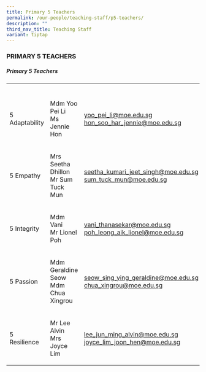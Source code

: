 ```yaml
---
title: Primary 5 Teachers
permalink: /our-people/teaching-staff/p5-teachers/
description: ""
third_nav_title: Teaching Staff
variant: tiptap
---
```

<h3>PRIMARY 5 TEACHERS</h3><h5>Primary 5 Teachers</h5><table><tbody><tr><th rowspan="1" colspan="1"><p></p></th><th rowspan="1" colspan="1"><p></p></th><th rowspan="1" colspan="1"><p></p></th></tr><tr><td rowspan="1" colspan="1"><p>5 Adaptability</p></td><td rowspan="1" colspan="1"><p>Mdm Yoo Pei Li<br>Ms Jennie Hon</p></td><td rowspan="1" colspan="1"><p><a href="mailto:yoo_pei_li@moe.edu.sg" rel="noopener noreferrer nofollow" target="_blank">yoo_pei_li@moe.edu.sg</a><br><a href="mailto:hon_soo_har_jennie@moe.edu.sg" rel="noopener noreferrer nofollow" target="_blank">hon_soo_har_jennie@moe.edu.sg</a></p></td></tr><tr><td rowspan="1" colspan="1"><p>5 Empathy</p></td><td rowspan="1" colspan="1"><p>Mrs Seetha Dhillon<br>Mr Sum Tuck Mun</p></td><td rowspan="1" colspan="1"><p><a href="mailto:seetha_kumari_jeet_singh@moe.edu.sg" rel="noopener noreferrer nofollow" target="_blank">seetha_kumari_jeet_singh@moe.edu.sg</a><br><a href="mailto:sum_tuck_mun@moe.edu.sg" rel="noopener noreferrer nofollow" target="_blank">sum_tuck_mun@moe.edu.sg</a></p></td></tr><tr><td rowspan="1" colspan="1"><p>5 Integrity</p></td><td rowspan="1" colspan="1"><p>Mdm Vani<br>Mr Lionel Poh</p></td><td rowspan="1" colspan="1"><p><a href="mailto:vani_thanasekar@moe.edu.sg" rel="noopener noreferrer nofollow" target="_blank">vani_thanasekar@moe.edu.sg</a><br><a href="mailto:poh_leong_aik_lionel@moe.edu.sg" rel="noopener noreferrer nofollow" target="_blank">poh_leong_aik_lionel@moe.edu.sg</a></p></td></tr><tr><td rowspan="1" colspan="1"><p>5 Passion</p></td><td rowspan="1" colspan="1"><p>Mdm Geraldine Seow<br>Mdm Chua Xingrou</p></td><td rowspan="1" colspan="1"><p><a href="mailto:seow_sing_ying_geraldine@moe.edu.sg" rel="noopener noreferrer nofollow" target="_blank">seow_sing_ying_geraldine@moe.edu.sg</a><br><a href="mailto:chua_xingrou@moe.edu.sg" rel="noopener noreferrer nofollow" target="_blank">chua_xingrou@moe.edu.sg</a></p></td></tr><tr><td rowspan="1" colspan="1"><p>5 Resilience</p></td><td rowspan="1" colspan="1"><p>Mr Lee Alvin<br>Mrs Joyce Lim</p></td><td rowspan="1" colspan="1"><p><a href="mailto:lee_jun_ming_alvin@moe.edu.sg" rel="noopener noreferrer nofollow" target="_blank">lee_jun_ming_alvin@moe.edu.sg</a><br><a href="mailto:joyce_lim_joon_hen@moe.edu.sg" rel="noopener noreferrer nofollow" target="_blank">joyce_lim_joon_hen@moe.edu.sg</a><br></p></td></tr></tbody></table><p><br></p>